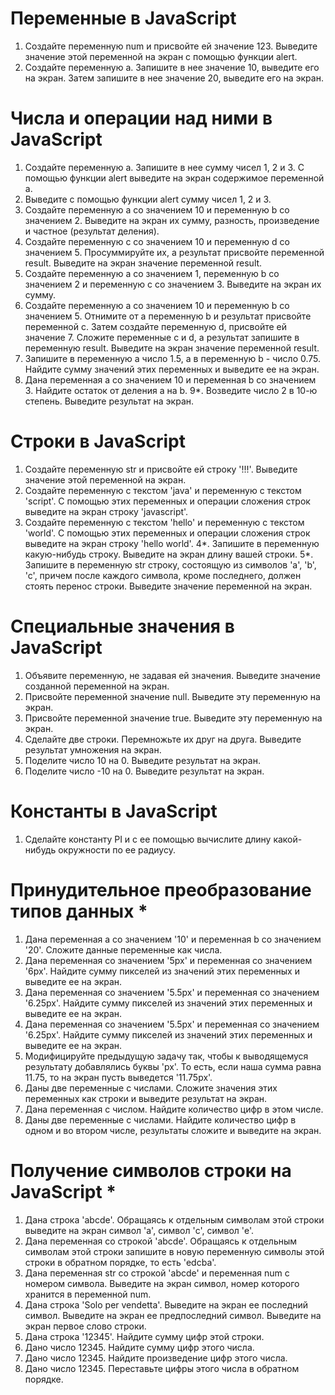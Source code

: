 # Переменные в JavaScript

1. Создайте переменную num и присвойте ей значение 123. Выведите значение этой переменной на экран с помощью функции alert.
2. Создайте переменную a. Запишите в нее значение 10, выведите его на экран. Затем запишите в нее значение 20, выведите его на экран.

# Числа и операции над ними в JavaScript

1. Создайте переменную a. Запишите в нее сумму чисел 1, 2 и 3. С помощью функции alert выведите на экран содержимое переменной a.
2. Выведите с помощью функции alert сумму чисел 1, 2 и 3.
3. Создайте переменную a со значением 10 и переменную b со значением 2. Выведите на экран их сумму, разность, произведение и частное (результат деления).
4. Создайте переменную c со значением 10 и переменную d со значением 5. Просуммируйте их, а результат присвойте переменной result. Выведите на экран значение переменной result.
5. Создайте переменную a со значением 1, переменную b со значением 2 и переменную c со значением 3. Выведите на экран их сумму.
6. Создайте переменную a со значением 10 и переменную b со значением 5. Отнимите от a переменную b и результат присвойте переменной c.
Затем создайте переменную d, присвойте ей значение 7. Сложите переменные c и d, а результат запишите в переменную result. Выведите на экран значение переменной result.
7. Запишите в переменную a число 1.5, а в переменную b - число 0.75. Найдите сумму значений этих переменных и выведите ее на экран.
8. Дана переменная a со значением 10 и переменная b со значением 3. Найдите остаток от деления a на b.
9*. Возведите число 2 в 10-ю степень. Выведите результат на экран.

# Строки в JavaScript

1. Создайте переменную str и присвойте ей строку '!!!'. Выведите значение этой переменной на экран.
2. Создайте переменную с текстом 'java' и переменную с текстом 'script'. С помощью этих переменных и операции сложения строк выведите на экран строку 'javascript'.
3. Создайте переменную с текстом 'hello' и переменную с текстом 'world'. С помощью этих переменных и операции сложения строк выведите на экран строку 'hello world'.
4*. Запишите в переменную какую-нибудь строку. Выведите на экран длину вашей строки.
5*. Запишите в переменную str строку, состоящую из символов 'a', 'b', 'c', причем после каждого символа, кроме последнего, должен стоять перенос строки. Выведите значение переменной на экран.

# Специальные значения в JavaScript

1. Объявите переменную, не задавая ей значения. Выведите значение созданной переменной на экран.
2. Присвойте переменной значение null. Выведите эту переменную на экран.
3. Присвойте переменной значение true. Выведите эту переменную на экран.
4. Сделайте две строки. Перемножьте их друг на друга. Выведите результат умножения на экран.
5. Поделите число 10 на 0. Выведите результат на экран.
6. Поделите число -10 на 0. Выведите результат на экран.

# Константы в JavaScript

1. Сделайте константу PI и с ее помощью вычислите длину какой-нибудь окружности по ее радиусу.

# Принудительное преобразование типов данных *

1. Дана переменная a со значением '10' и переменная b со значением '20'. Сложите данные переменные как числа.
2. Дана переменная со значением '5px' и переменная со значением '6px'. Найдите сумму пикселей из значений этих переменных и выведите ее на экран.
3. Дана переменная со значением '5.5px' и переменная со значением '6.25px'. Найдите сумму пикселей из значений этих переменных и выведите ее на экран.
4. Дана переменная со значением '5.5px' и переменная со значением '6.25px'. Найдите сумму пикселей из значений этих переменных и выведите ее на экран.
5. Модифицируйте предыдущую задачу так, чтобы к выводящемуся результату добавлялись буквы 'px'. То есть, если наша сумма равна 11.75, то на экран пусть выведется '11.75px'.
6. Даны две переменные с числами. Сложите значения этих переменных как строки и выведите результат на экран.
7. Дана переменная с числом. Найдите количество цифр в этом числе.
8. Даны две переменные с числами. Найдите количество цифр в одном и во втором числе, результаты сложите и выведите на экран.

# Получение символов строки на JavaScript *

1. Дана строка 'abcde'. Обращаясь к отдельным символам этой строки выведите на экран символ 'a', символ 'c', символ 'e'.
2. Дана переменная со строкой 'abcde'. Обращаясь к отдельным символам этой строки запишите в новую переменную символы этой строки в обратном порядке, то есть 'edcba'.
3. Дана переменная str со строкой 'abcde' и переменная num с номером символа. Выведите на экран символ, номер которого хранится в переменной num.
4. Дана строка 'Solo per vendetta'. Выведите на экран ее последний символ. Выведите на экран ее предпоследний символ. Выведите на экран первое слово строки.
5. Дана строка '12345'. Найдите сумму цифр этой строки.
6. Дано число 12345. Найдите сумму цифр этого числа.
7. Дано число 12345. Найдите произведение цифр этого числа.
8. Дано число 12345. Переставьте цифры этого числа в обратном порядке.